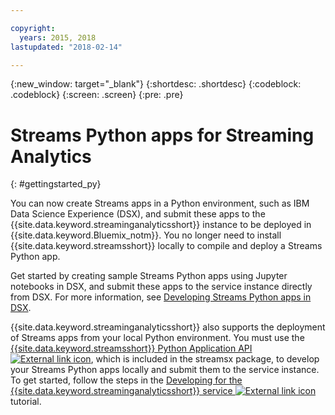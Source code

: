 ```yaml
---

copyright:
  years: 2015, 2018
lastupdated: "2018-02-14"

---
```


<!-- Attribute definitions -->
{:new_window: target="_blank"}
{:shortdesc: .shortdesc}
{:codeblock: .codeblock}
{:screen: .screen}
{:pre: .pre}

# Streams Python apps for Streaming Analytics
{: #gettingstarted_py}

You can now create Streams apps in a Python environment, such as IBM Data Science Experience (DSX), and submit these apps to the {{site.data.keyword.streaminganalyticsshort}} instance to be deployed in {{site.data.keyword.Bluemix_notm}}. You no longer need to install {{site.data.keyword.streamsshort}} locally to compile and deploy a Streams Python app.

Get started by creating sample Streams Python apps using Jupyter notebooks in DSX, and submit these apps to the service instance directly from DSX. For more information, see [Developing Streams Python apps in DSX](/docs/services/StreamingAnalytics/t_develop_apps_python.html#t_develop_python_dsx).

{{site.data.keyword.streaminganalyticsshort}} also supports the deployment of Streams apps from your local Python environment. You must use the [{{site.data.keyword.streamsshort}} Python Application API ![External link icon](../../icons/launch-glyph.svg "External link icon")](http://ibmstreams.github.io/streamsx.documentation/docs/python/python-appapi-devguide/#50-api-features), which is included in the streamsx package, to develop your Streams Python apps locally and submit them to the service instance. To get started, follow the steps in the [Developing for the {{site.data.keyword.streaminganalyticsshort}} service ![External link icon](../../icons/launch-glyph.svg "External link icon")](http://ibmstreams.github.io/streamsx.documentation/docs/python/1.6/python-appapi-devguide-2a/index.html) tutorial.
